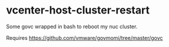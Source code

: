 # vcenter-host-cluster-restart
Some govc wrapped in bash to reboot my nuc cluster.

Requires https://github.com/vmware/govmomi/tree/master/govc
